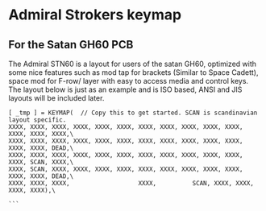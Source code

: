 # Admiral Strokers keymap
## For the  Satan GH60 PCB
The Admiral STN60 is a layout for users of the satan GH60, optimized with some nice	features such as mod tap for brackets (Similar to Space Cadett), space mod for F-row/  layer with easy to access media and control keys. The layout below is just as an example and is ISO based, ANSI and JIS layouts will be included later.

``````
[ _tmp ] = KEYMAP(	// Copy this to get started. SCAN is scandinavian layout specific.
XXXX, XXXX, XXXX, XXXX, XXXX, XXXX, XXXX, XXXX, XXXX, XXXX, XXXX, XXXX, XXXX, XXXX,\
XXXX, XXXX, XXXX, XXXX, XXXX, XXXX, XXXX, XXXX, XXXX, XXXX, XXXX, XXXX, XXXX, DEAD,\
XXXX, XXXX, XXXX, XXXX, XXXX, XXXX, XXXX, XXXX, XXXX, XXXX, XXXX, XXXX, SCAN, XXXX,\
XXXX, SCAN, XXXX, XXXX, XXXX, XXXX, XXXX, XXXX, XXXX, XXXX, XXXX, XXXX, XXXX, DEAD,\
XXXX, XXXX, XXXX, 					XXXX,		   SCAN, XXXX, XXXX, XXXX, XXXX),\

```
